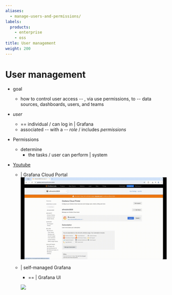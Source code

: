 ```yaml
---
aliases:
  - manage-users-and-permissions/
labels:
  products:
    - enterprise
    - oss
title: User management
weight: 200
---
```


# User management

* goal
  * how to control user access -- , via use permissions, to -- data sources, dashboards, users, and teams 

* _user_
  * == individual / can log in | Grafana
  * associated -- with a -- _role_ / includes _permissions_

* Permissions
  * determine
    * the tasks / user can perform | system

* [Youtube](https://www.youtube.com/watch?v=59uCGJN5hPI)
  * | Grafana Cloud Portal
    ![](createUserGrafanaCloudPortal.gif)
  * | self-managed Grafana
    * == | Grafana UI
    
    ![](createUserSelfManaged.gif)
